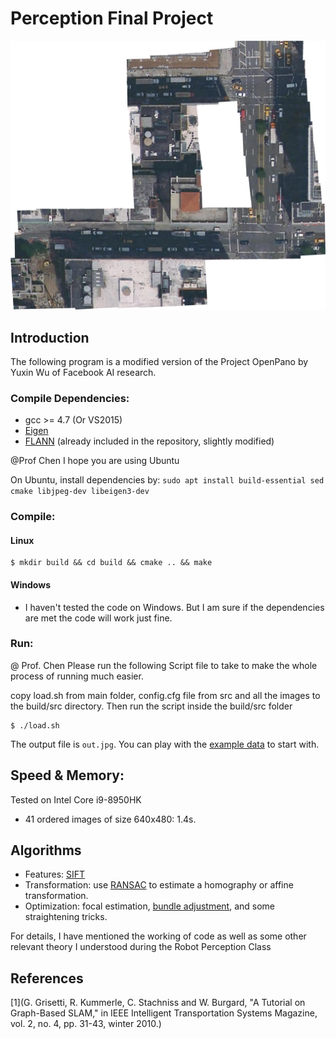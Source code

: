 # Perception Final Project

![1](src/1.jpg)

## Introduction

The following program is a modified version of the Project OpenPano by Yuxin Wu of Facebook AI research. 

### Compile Dependencies:

* gcc >= 4.7 (Or VS2015)
* [Eigen](http://eigen.tuxfamily.org/index.php?title=Main_Page)
* [FLANN](http://www.cs.ubc.ca/research/flann/) (already included in the repository, slightly modified)

@Prof Chen I hope you are using Ubuntu 

On Ubuntu, install dependencies by: `sudo apt install build-essential sed cmake libjpeg-dev libeigen3-dev`

### Compile:
#### Linux 

```
$ mkdir build && cd build && cmake .. && make
```

#### Windows
* I haven't tested the code on Windows. But I am sure if the dependencies are met the code will work just fine.

### Run:

@ Prof. Chen Please run the following Script file to take to make the whole process of running much easier.

copy load.sh from main folder, config.cfg file from src and all the images to the build/src directory. Then run the script inside the build/src folder

```
$ ./load.sh
```

The output file is ``out.jpg``. You can play with the [example data](https://github.com/ppwwyyxx/OpenPano/releases/tag/0.1) to start with.


## Speed & Memory:
Tested on Intel Core i9-8950HK

+ 41 ordered images of size 640x480: 1.4s.

## Algorithms
+ Features: [SIFT](http://en.wikipedia.org/wiki/Scale-invariant_feature_transform)
+ Transformation: use [RANSAC](http://en.wikipedia.org/wiki/RANSAC) to estimate a homography or affine transformation.
+ Optimization: focal estimation, [bundle adjustment](https://en.wikipedia.org/wiki/Bundle_adjustment), and some straightening tricks.

For details, I have mentioned the working of code as well as some other relevant theory I understood during the Robot Perception Class

## References

[1](G. Grisetti, R. Kummerle, C. Stachniss and W. Burgard, "A Tutorial on Graph-Based SLAM," in IEEE Intelligent Transportation Systems Magazine, vol. 2, no. 4, pp. 31-43, winter 2010.)
